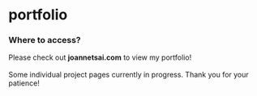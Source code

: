 # portfolio
### Where to access?
Please check out <b>joannetsai.com</b> to view my portfolio!<br><br>
Some individual project pages currently in progress. Thank you for your patience!

